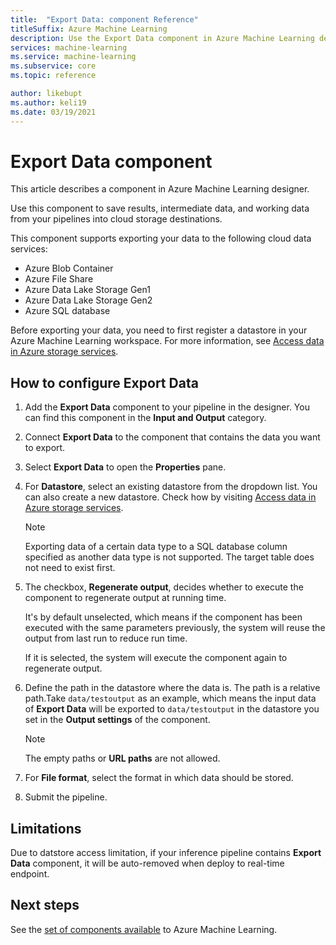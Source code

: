 ```yaml
---
title:  "Export Data: component Reference"
titleSuffix: Azure Machine Learning
description: Use the Export Data component in Azure Machine Learning designer to save results and intermediate data outside of Azure Machine Learning.
services: machine-learning
ms.service: machine-learning
ms.subservice: core
ms.topic: reference

author: likebupt
ms.author: keli19
ms.date: 03/19/2021
---
```

# Export Data component

This article describes a component in Azure Machine Learning designer.

Use this component to save results, intermediate data, and working data from your pipelines into cloud storage destinations. 

This component supports exporting your data to the following cloud data services:

- Azure Blob Container
- Azure File Share
- Azure Data Lake Storage Gen1
- Azure Data Lake Storage Gen2
- Azure SQL database

Before exporting your data, you need to first register a datastore in your Azure Machine Learning workspace. For more information, see [Access data in Azure storage services](../how-to-access-data.md).

## How to configure Export Data

1. Add the **Export Data** component to your pipeline in the designer. You can find this component in the **Input and Output** category.

1. Connect **Export Data** to the component that contains the data you want to export.

1. Select **Export Data** to open the **Properties** pane.

1. For **Datastore**, select an existing datastore from the dropdown list. You can also create a new datastore. Check how by visiting [Access data in Azure storage services](../how-to-access-data.md).

    > [!NOTE]
    > Exporting data of a certain data type to a SQL database column specified as another data type is not supported. The target table does not need to exist first.

1. The checkbox, **Regenerate output**, decides whether to execute the component to regenerate output at running time. 

    It's by default unselected, which means if the component has been executed with the same parameters previously, the system will reuse the output from last run to reduce run time. 

    If it is selected, the system will execute the component again to regenerate output.

1. Define the path in the datastore where the data is. The path is a relative path.Take `data/testoutput` as an example, which means the input data of **Export Data** will be exported to `data/testoutput` in the datastore you set in the **Output settings** of the component.

    > [!NOTE]
    > The empty paths or **URL paths** are not allowed.


1. For **File format**, select the format in which data should be stored.
 
1. Submit the pipeline.

## Limitations

Due to datstore access limitation, if your inference pipeline contains **Export Data** component, it will be auto-removed when deploy to real-time endpoint.

## Next steps

See the [set of components available](module-reference.md) to Azure Machine Learning. 
